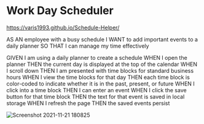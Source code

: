 # Work Day Scheduler

https://varis1993.github.io/Schedule-Helper/

AS AN employee with a busy schedule
I WANT to add important events to a daily planner
SO THAT I can manage my time effectively

GIVEN I am using a daily planner to create a schedule
WHEN I open the planner
THEN the current day is displayed at the top of the calendar
WHEN I scroll down
THEN I am presented with time blocks for standard business hours
WHEN I view the time blocks for that day
THEN each time block is color-coded to indicate whether it is in the past, present, or future
WHEN I click into a time block
THEN I can enter an event
WHEN I click the save button for that time block
THEN the text for that event is saved in local storage
WHEN I refresh the page
THEN the saved events persist

![Screenshot 2021-11-21 180825](https://user-images.githubusercontent.com/91279856/142782580-bc4e35c0-e3bc-4430-abce-a22ddadd454e.jpg)

